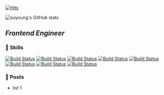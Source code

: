 [![Hits](https://hits.seeyoufarm.com/api/count/incr/badge.svg?url=https%3A%2F%2Fgithub.com%2Fksy8230%2Fhit-counter&count_bg=%23DD7FF1&title_bg=%23555555&icon=&icon_color=%23D55252&title=hits&edge_flat=false)](https://hits.seeyoufarm.com)

![suyoung's GitHub stats](https://github-readme-stats.vercel.app/api?username=ksy8230&show_icons=true&theme=radical)


## _Frontend Engineer_

### 💖 Skills
[![Build Status](https://img.shields.io/badge/React.js-2ED3F3?style=flat-square&logo=React&logoColor=white)](https://travis-ci.org/joemccann/dillinger) [![Build Status](https://img.shields.io/badge/Next.js-252525?style=flat-square&logo=Next.js&logoColor=white)](https://travis-ci.org/joemccann/dillinger) [![Build Status](https://img.shields.io/badge/TypeScript-2F74C0?style=flat-square&logo=TypeScript&logoColor=white)](https://travis-ci.org/joemccann/dillinger) [![Build Status](https://img.shields.io/badge/Styled_Components-DB7093?style=flat-square&logo=styled-components&logoColor=white)](https://travis-ci.org/joemccann/dillinger) [![Build Status](https://img.shields.io/badge/Storybook-FF4785?style=flat-square&logo=Storybook&logoColor=white)](https://travis-ci.org/joemccann/dillinger) [![Build Status](https://img.shields.io/badge/Git-F05032?style=flat-square&logo=Git&logoColor=white)](https://travis-ci.org/joemccann/dillinger)
[![Build Status](https://img.shields.io/badge/Docker-2496ED?style=flat-square&logo=Docker&logoColor=white)](https://travis-ci.org/joemccann/dillinger) [![Build Status](https://img.shields.io/badge/Django-092E20?style=flat-square&logo=Django&logoColor=white)](https://travis-ci.org/joemccann/dillinger)

### 🧾 Posts
- list 1




